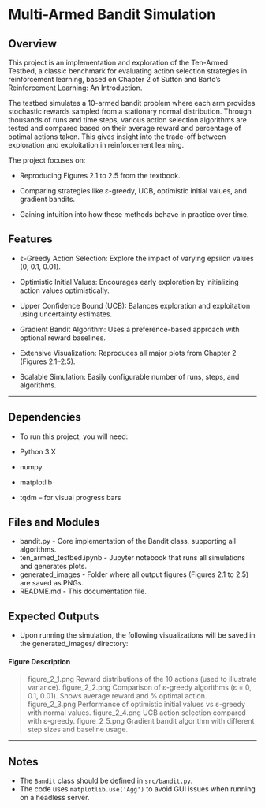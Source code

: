# Multi-Armed Bandit Simulation

## Overview
This project is an implementation and exploration of the Ten-Armed Testbed, a classic benchmark for evaluating action selection strategies in reinforcement learning, based on Chapter 2 of Sutton and Barto’s Reinforcement Learning: An Introduction.

The testbed simulates a 10-armed bandit problem where each arm provides stochastic rewards sampled from a stationary normal distribution. Through thousands of runs and time steps, various action selection algorithms are tested and compared based on their average reward and percentage of optimal actions taken. This gives insight into the trade-off between exploration and exploitation in reinforcement learning.

The project focuses on:

- Reproducing Figures 2.1 to 2.5 from the textbook.

- Comparing strategies like ε-greedy, UCB, optimistic initial values, and gradient bandits.

- Gaining intuition into how these methods behave in practice over time.


## Features
* ε-Greedy Action Selection: Explore the impact of varying epsilon values (0, 0.1, 0.01).

* Optimistic Initial Values: Encourages early exploration by initializing action values optimistically.

* Upper Confidence Bound (UCB): Balances exploration and exploitation using uncertainty estimates.

* Gradient Bandit Algorithm: Uses a preference-based approach with optional reward baselines.

* Extensive Visualization: Reproduces all major plots from Chapter 2 (Figures 2.1–2.5).

* Scalable Simulation: Easily configurable number of runs, steps, and algorithms.
---

## Dependencies
 - To run this project, you will need:

 - Python 3.X

 - numpy

 - matplotlib

 - tqdm – for visual progress bars


## Files and Modules
* bandit.py	- Core implementation of the Bandit class, supporting all algorithms.
* ten_armed_testbed.ipynb - Jupyter notebook that runs all simulations and generates plots.
* generated_images - Folder where all output figures (Figures 2.1 to 2.5) are saved as PNGs.
* README.md	- This documentation file.

## Expected Outputs
- Upon running the simulation, the following visualizations will be saved in the generated_images/ directory:

#### Figure	Description
> figure_2_1.png	Reward distributions of the 10 actions (used to illustrate variance).
> figure_2_2.png	Comparison of ε-greedy algorithms (ε = 0, 0.1, 0.01). Shows average reward and % optimal action.
> figure_2_3.png	Performance of optimistic initial values vs ε-greedy with normal values.
> figure_2_4.png	UCB action selection compared with ε-greedy.
> figure_2_5.png	Gradient bandit algorithm with different step sizes and baseline usage.

---

## Notes
- The `Bandit` class should be defined in `src/bandit.py`.
- The code uses `matplotlib.use('Agg')` to avoid GUI issues when running on a headless server.


